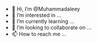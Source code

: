 - 👋 Hi, I’m @Muhammadaleey
- 👀 I’m interested in ...
- 🌱 I’m currently learning ...
- 💞️ I’m looking to collaborate on ...
- 📫 How to reach me ...

<!---
Muhammadaleey/Muhammadaleey is a ✨ special ✨ repository because its `README.md` (this file) appears on your GitHub profile.
You can click the Preview link to take a look at your changes.
--->
